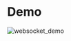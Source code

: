# Demo
![websocket_demo](https://user-images.githubusercontent.com/14539642/135960746-a5908441-d4ae-422a-a102-cae05df83f27.png)
